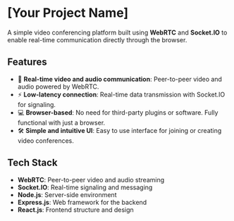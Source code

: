 # [Your Project Name]

A simple video conferencing platform built using **WebRTC** and **Socket.IO** to enable real-time communication directly through the browser.

## Features

- 🔄 **Real-time video and audio communication**: Peer-to-peer video and audio powered by WebRTC.
- ⚡ **Low-latency connection**: Real-time data transmission with Socket.IO for signaling.
- 💻 **Browser-based**: No need for third-party plugins or software. Fully functional with just a browser.
- 🛠️ **Simple and intuitive UI**: Easy to use interface for joining or creating video conferences.

## Tech Stack

- **WebRTC**: Peer-to-peer video and audio streaming
- **Socket.IO**: Real-time signaling and messaging
- **Node.js**: Server-side environment
- **Express.js**: Web framework for the backend
- **React.js**: Frontend structure and design
